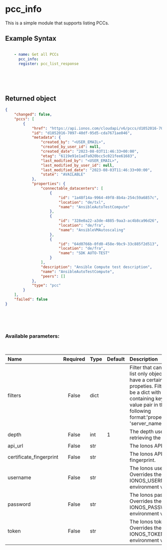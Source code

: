 # pcc_info

This is a simple module that supports listing PCCs.

## Example Syntax


```yaml

    - name: Get all PCCs
      pcc_info:
      register: pcc_list_response

```

&nbsp;

&nbsp;
## Returned object
```json
{
    "changed": false,
    "pccs": [
        {
            "href": "https://api.ionos.com/cloudapi/v6/pccs/d1052016-7097-40df-95d5-cda7671ae046",
            "id": "d1052016-7097-40df-95d5-cda7671ae046",
            "metadata": {
                "created_by": "<USER_EMAIL>",
                "created_by_user_id": null,
                "created_date": "2023-08-03T11:46:33+00:00",
                "etag": "6119e91e1ad7a920bcc5c021fee61683",
                "last_modified_by": "<USER_EMAIL>",
                "last_modified_by_user_id": null,
                "last_modified_date": "2023-08-03T11:46:33+00:00",
                "state": "AVAILABLE"
            },
            "properties": {
                "connectable_datacenters": [
                    {
                        "id": "1a48f14a-9964-49f8-8b4a-254c59a6857c",
                        "location": "de/txl",
                        "name": "AnsibleAutoTestCompute"
                    },
                    {
                        "id": "328e0a22-a3de-4885-9aa3-ac4b8ca96d26",
                        "location": "de/fra",
                        "name": "AnsibleVMAutoscaling"
                    },
                    {
                        "id": "64d0766b-0fd0-458e-9bc9-33c885f2d513",
                        "location": "de/fra",
                        "name": "SDK AUTO-TEST"
                    }
                ],
                "description": "Ansible Compute test description",
                "name": "AnsibleAutoTestCompute",
                "peers": []
            },
            "type": "pcc"
        }
    ],
    "failed": false
}

```

&nbsp;

&nbsp;
### Available parameters:
&nbsp;

| Name | Required | Type | Default | Description |
| :--- | :---: | :--- | :--- | :--- |
| filters | False | dict |  | Filter that can be used to list only objects which have a certain set of propeties. Filters should be a dict with a key containing keys and value pair in the following format:'properties.name': 'server_name' |
| depth | False | int | 1 | The depth used when retrieving the items. |
| api_url | False | str |  | The Ionos API base URL. |
| certificate_fingerprint | False | str |  | The Ionos API certificate fingerprint. |
| username | False | str |  | The Ionos username. Overrides the IONOS_USERNAME environment variable. |
| password | False | str |  | The Ionos password. Overrides the IONOS_PASSWORD environment variable. |
| token | False | str |  | The Ionos token. Overrides the IONOS_TOKEN environment variable. |
